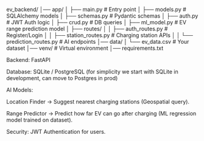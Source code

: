 ev_backend/
│── app/
│   ├── main.py                # Entry point
│   ├── models.py              # SQLAlchemy models
│   ├── schemas.py             # Pydantic schemas
│   ├── auth.py                # JWT Auth logic
│   ├── crud.py                # DB queries
│   ├── ml_model.py            # EV range prediction model
│   ├── routes/
│   │   ├── auth_routes.py     # Register/Login
│   │   ├── station_routes.py  # Charging station APIs
│   │   └── prediction_routes.py # AI endpoints
│── data/
│   └── ev_data.csv            # Your dataset
│── venv/                      # Virtual environment
│── requirements.txt


Backend: FastAPI

Database: SQLite / PostgreSQL (for simplicity we start with SQLite in development, can move to Postgres in prod)

AI Models:

Location Finder → Suggest nearest charging stations (Geospatial query).

Range Predictor → Predict how far EV can go after charging (ML regression model trained on dataset).

Security: JWT Authentication for users.
